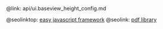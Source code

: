 @link: api/ui.baseview_height_config.md

@seolinktop: [easy javascript framework](https://webix.com)
@seolink: [pdf library](https://webix.com/widget/html5_pdf_viewer/)